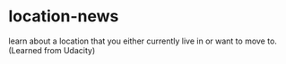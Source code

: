 # location-news
learn about a location that you either currently live in or want to move to.
(Learned from Udacity)
